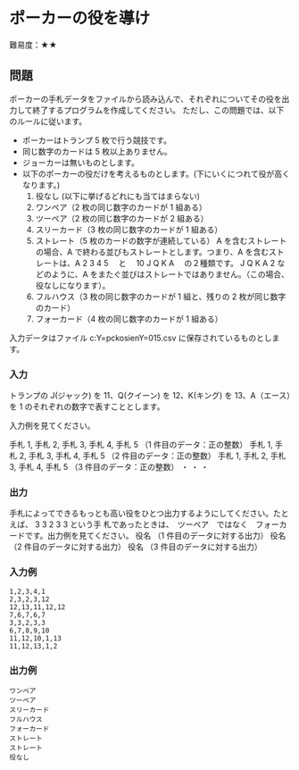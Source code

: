 # ポーカーの役を導け

難易度：★★

## 問題

ポーカーの手札データをファイルから読み込んで、それぞれについてその役を出力して終了するプログラムを作成してください。
ただし、この問題では、以下のルールに従います。

- ポーカーはトランプ 5 枚で行う競技です。
- 同じ数字のカードは 5 枚以上ありません。
- ジョーカーは無いものとします。
- 以下のポーカーの役だけを考えるものとします。(下にいくにつれて役が高くなります。)
    1. 役なし (以下に挙げるどれにも当てはまらない)
    2. ワンペア（2 枚の同じ数字のカードが 1 組ある）
    3. ツーペア（2 枚の同じ数字のカードが 2 組ある）
    4. スリーカード（3 枚の同じ数字のカードが 1 組ある）
    5. ストレート（5 枚のカードの数字が連続している）
        A を含むストレートの場合、A で終わる並びもストレートとします。つまり、A を含むストレートは、A 2 3 4 5 　と　 10 J Q K A 　の２種類です。 J Q K A 2 などのように、A をまたぐ並びはストレートではありません。（この場合、役なしになります）。
    6. フルハウス（3 枚の同じ数字のカードが 1 組と、残りの 2 枚が同じ数字のカード）
    7. フォーカード（4 枚の同じ数字のカードが 1 組ある）

入力データはファイル c:Y=pckosienY=015.csv に保存されているものとします。


### 入力

トランプの J(ジャック) を 11、Q(クイーン) を 12、K(キング) を 13、A（エース）を 1 のそれぞれの数字で表すこととします。

入力例を見てください。

手札 1, 手札 2, 手札 3, 手札 4, 手札 5 （1 件目のデータ：正の整数）
手札 1, 手札 2, 手札 3, 手札 4, 手札 5 （2 件目のデータ：正の整数）
手札 1, 手札 2, 手札 3, 手札 4, 手札 5 （3 件目のデータ：正の整数）
   ・
   ・
   ・　　

### 出力

手札によってできるもっとも高い役をひとつ出力するようにしてください。たとえば、 3 3 2 3 3 という手
札であったときは、　ツーペア　ではなく　フォーカードです。出力例を見てください。
役名 （1 件目のデータに対する出力）
役名 （2 件目のデータに対する出力）
役名 （3 件目のデータに対する出力）

### 入力例

```
1,2,3,4,1
2,3,2,3,12
12,13,11,12,12
7,6,7,6,7
3,3,2,3,3
6,7,8,9,10
11,12,10,1,13
11,12,13,1,2
```

### 出力例

```
ワンペア
ツーペア
スリーカード
フルハウス
フォーカード
ストレート
ストレート
役なし
```